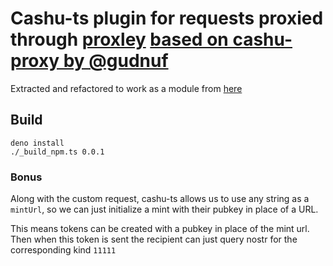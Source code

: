 # Cashu-ts plugin for requests proxied through [proxley]() [based on cashu-proxy by @gudnuf](https://github.com/gudnuf/cashu-proxy)

Extracted and refactored to work as a module from [here](https://github.com/gudnuf/cashu-proxy-tester)

## Build

```
deno install
./_build_npm.ts 0.0.1
```

### Bonus

Along with the custom request, cashu-ts allows us to use any string as a `mintUrl`, so we can just initialize a mint with their pubkey in place of a URL.

This means tokens can be created with a pubkey in place of the mint url. Then when this token is sent the recipient can just query nostr for the corresponding kind `11111`
